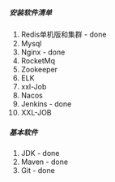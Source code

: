 ##### 安装软件清单

1. Redis单机版和集群 - done
2. Mysql
3. Nginx - done
4. RocketMq
5. Zookeeper
6. ELK
7. xxl-Job
8. Nacos
9. Jenkins - done
10. XXL-JOB



##### 基本软件

1. JDK - done
2. Maven - done
3. Git - done




































